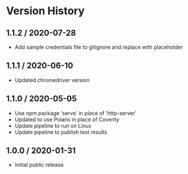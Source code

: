 # Version History

## 1.1.2 / 2020-07-28

- Add sample credentials file to gitignore and replace with placeholder

## 1.1.1 / 2020-06-10

- Updated chromedriver version

## 1.1.0 / 2020-05-05

- Use npm package 'serve' in place of 'http-server'
- Updated to use Polaris in place of Coverity
- Update pipeline to run on Linux
- Update pipeline to publish test results

## 1.0.0 / 2020-01-31

- Initial public release
